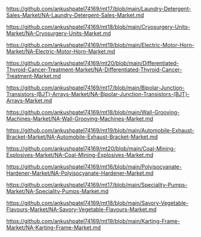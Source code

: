 <p><a href="https://github.com/ankushpatel74169/mt17/blob/main/Laundry-Detergent-Sales-Market/NA-Laundry-Detergent-Sales-Market.md">https://github.com/ankushpatel74169/mt17/blob/main/Laundry-Detergent-Sales-Market/NA-Laundry-Detergent-Sales-Market.md</a></p><p><a href="https://github.com/ankushpatel74169/mt18/blob/main/Cryosurgery-Units-Market/NA-Cryosurgery-Units-Market.md">https://github.com/ankushpatel74169/mt18/blob/main/Cryosurgery-Units-Market/NA-Cryosurgery-Units-Market.md</a></p><p><a href="https://github.com/ankushpatel74169/mt19/blob/main/Electric-Motor-Horn-Market/NA-Electric-Motor-Horn-Market.md">https://github.com/ankushpatel74169/mt19/blob/main/Electric-Motor-Horn-Market/NA-Electric-Motor-Horn-Market.md</a></p><p><a href="https://github.com/ankushpatel74169/mt20/blob/main/Differentiated-Thyroid-Cancer-Treatment-Market/NA-Differentiated-Thyroid-Cancer-Treatment-Market.md">https://github.com/ankushpatel74169/mt20/blob/main/Differentiated-Thyroid-Cancer-Treatment-Market/NA-Differentiated-Thyroid-Cancer-Treatment-Market.md</a></p><p><a href="https://github.com/ankushpatel74169/mt17/blob/main/Bipolar-Junction-Transistors-(BJT)-Arrays-Market/NA-Bipolar-Junction-Transistors-(BJT)-Arrays-Market.md">https://github.com/ankushpatel74169/mt17/blob/main/Bipolar-Junction-Transistors-(BJT)-Arrays-Market/NA-Bipolar-Junction-Transistors-(BJT)-Arrays-Market.md</a></p><p><a href="https://github.com/ankushpatel74169/mt18/blob/main/Wall-Grooving-Machines-Market/NA-Wall-Grooving-Machines-Market.md">https://github.com/ankushpatel74169/mt18/blob/main/Wall-Grooving-Machines-Market/NA-Wall-Grooving-Machines-Market.md</a></p><p><a href="https://github.com/ankushpatel74169/mt19/blob/main/Automobile-Exhaust-Bracket-Market/NA-Automobile-Exhaust-Bracket-Market.md">https://github.com/ankushpatel74169/mt19/blob/main/Automobile-Exhaust-Bracket-Market/NA-Automobile-Exhaust-Bracket-Market.md</a></p><p><a href="https://github.com/ankushpatel74169/mt20/blob/main/Coal-Mining-Explosives-Market/NA-Coal-Mining-Explosives-Market.md">https://github.com/ankushpatel74169/mt20/blob/main/Coal-Mining-Explosives-Market/NA-Coal-Mining-Explosives-Market.md</a></p><p><a href="https://github.com/ankushpatel74169/mt16/blob/main/Polyisocyanate-Hardener-Market/NA-Polyisocyanate-Hardener-Market.md">https://github.com/ankushpatel74169/mt16/blob/main/Polyisocyanate-Hardener-Market/NA-Polyisocyanate-Hardener-Market.md</a></p><p><a href="https://github.com/ankushpatel74169/mt17/blob/main/Speciality-Pumps-Market/NA-Speciality-Pumps-Market.md">https://github.com/ankushpatel74169/mt17/blob/main/Speciality-Pumps-Market/NA-Speciality-Pumps-Market.md</a></p><p><a href="https://github.com/ankushpatel74169/mt18/blob/main/Savory-Vegetable-Flavours-Market/NA-Savory-Vegetable-Flavours-Market.md">https://github.com/ankushpatel74169/mt18/blob/main/Savory-Vegetable-Flavours-Market/NA-Savory-Vegetable-Flavours-Market.md</a></p><p><a href="https://github.com/ankushpatel74169/mt19/blob/main/Karting-Frame-Market/NA-Karting-Frame-Market.md">https://github.com/ankushpatel74169/mt19/blob/main/Karting-Frame-Market/NA-Karting-Frame-Market.md</a></p>
